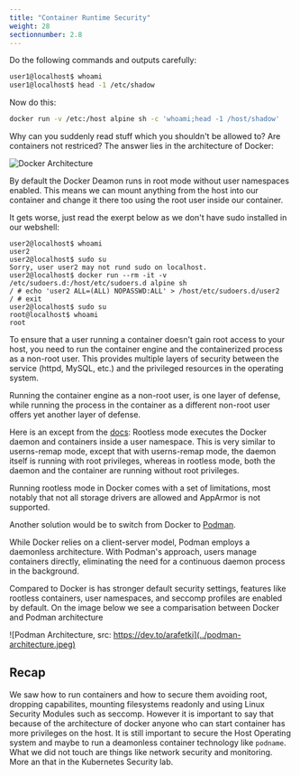 ```yaml
---
title: "Container Runtime Security"
weight: 28
sectionnumber: 2.8
---
```


Do the following commands and outputs carefully:

```bash
user1@localhost$ whoami
user1@localhost$ head -1 /etc/shadow
```

Now do this:

```bash
docker run -v /etc:/host alpine sh -c 'whoami;head -1 /host/shadow'
```

Why can you suddenly read stuff which you shouldn't be allowed to?
Are containers not restriced? The answer lies in the architecture of Docker:

![Docker Architecture](../docker-architecture.png)

By default the Docker Deamon runs in root mode without user namespaces enabled.
This means we can mount anything from the host into our container and change it there too using the root user inside our container.

It gets worse, just read the exerpt below as we don't have sudo installed in our webshell:

```
user2@localhost$ whoami
user2
user2@localhost$ sudo su
Sorry, user user2 may not rund sudo on localhost.
user2@localhost$ docker run --rm -it -v /etc/sudoers.d:/host/etc/sudoers.d alpine sh
/ # echo 'user2 ALL=(ALL) NOPASSWD:ALL' > /host/etc/sudoers.d/user2
/ # exit
user2@localhost$ sudo su
root@localhost$ whoami
root
```

To ensure that a user running a container doesn't gain root access to your host, you need to run the container engine and the containerized process as a non-root user. This provides multiple layers of security between the service (httpd, MySQL, etc.) and the privileged resources in the operating system.

Running the container engine as a non-root user, is one layer of defense, while running the process in the container as a different non-root user offers yet another layer of defense.

Here is an except from the [docs](https://docs.docker.com/engine/security/rootless/):
Rootless mode executes the Docker daemon and containers inside a user namespace. This is very similar to userns-remap mode, except that with userns-remap mode, the daemon itself is running with root privileges, whereas in rootless mode, both the daemon and the container are running without root privileges.

Running rootless mode in Docker comes with a set of limitations, most notably that not all storage drivers are allowed and AppArmor is not supported.

Another solution would be to switch from Docker to [Podman](https://podman.io).

While Docker relies on a client-server model, Podman employs a daemonless architecture. With Podman's approach, users manage containers directly, eliminating the need for a continuous daemon process in the background.

Compared to Docker is has stronger default security settings, features like rootless containers, user namespaces, and seccomp profiles are enabled by default. On the image below we see a comparisation between Docker and Podman architecture

![Podman Architecture, src: https://dev.to/arafetki](../podman-architecture.jpeg)

## Recap

We saw how to run containers and how to secure them avoiding root, dropping capabilites, mounting filesystems readonly and using Linux Security Modules such as seccomp. However it is important to say that because of the architecture of docker anyone who can start container has more privileges on the host. It is still important to secure the Host Operating system and maybe to run a deamonless container technology like `podname`. What we did not touch are things like network security and monitoring. More an that in the Kubernetes Security lab.
